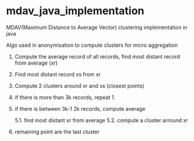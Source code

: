 # mdav_java_implementation
MDAV(Maximum Distance to Average Vector) clustering implementation in java

Algo used in anonymisation to compute clusters for micro aggregation

1. Compute the average record of all records, find most distant record from average (xr)
2. Find most distant record xs from xr
3. Compute 2 clusters around xr and xs (closest points)
4. if there is more than 3k records, repeat 1.
5. if there is between 3k-1 2k records, compute average

   5.1. find most distant xr from average
   5.2. compute a cluster arround xr
6. remaining point are the last cluster
